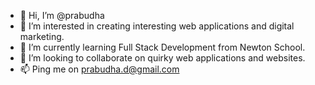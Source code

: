 - 👋 Hi, I’m @prabudha
- 👀 I’m interested in creating interesting web applications and digital marketing.
- 🌱 I’m currently learning Full Stack Development from Newton School.
- 💞️ I’m looking to collaborate on quirky web applications and websites.
- 📫 Ping me on prabudha.d@gmail.com

<!---
prabudha-fsd/prabudha-fsd is a ✨ special ✨ repository because its `README.md` (this file) appears on your GitHub profile.
You can click the Preview link to take a look at your changes.
--->
